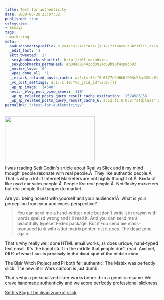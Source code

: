 ```yaml
---
title: Test for authenticity
date: 2008-08-20 23:07:52
published: true
categories:
- Essays
tags:
- marketing
meta:
  podPressPostSpecific: s:254:"s:245:"a:6:{s:15:"itunes:subtitle";s:15:"##PostExcerpt##";s:14:"itunes:summary";s:15:"##PostExcerpt##";s:15:"itunes:keywords";s:17:"##WordPressCats##";s:13:"itunes:author";s:10:"##Global##";s:15:"itunes:explicit";s:2:"No";s:12:"itunes:block";s:2:"No";}";";
  _edit_last: '1'
  aktt_tweeted: '1'
  _sexybookmarks_shortUrl: http://b2l.me/advnca
  _sexybookmarks_permaHash: eb09a088442cd3928c69b96f4ce9c603
  _nectar_love: '0'
  _wpas_done_all: '1'
  _jetpack_related_posts_cache: a:1:{s:32:"8f6677c9d6b0f903e98ad32ec61f8deb";a:2:{s:7:"expires";i:1490177115;s:7:"payload";a:3:{i:0;a:1:{s:2:"id";i:968;}i:1;a:1:{s:2:"id";i:1278;}i:2;a:1:{s:2:"id";i:4935;}}}}
  _vc_post_settings: a:1:{s:10:"vc_grid_id";a:0:{}}
  _wp_rp_image: '14540'
  nectar_blog_post_view_count: '110'
  _wp_rp_related_posts_query_result_cache_expiration: '1524986166'
  _wp_rp_related_posts_query_result_cache_6: a:12:{i:0;O:8:"stdClass":2:{s:7:"post_id";s:4:"1297";s:5:"score";s:17:"57.51418014432718";}i:1;O:8:"stdClass":2:{s:7:"post_id";s:3:"311";s:5:"score";s:16:"46.1994012741542";}i:2;O:8:"stdClass":2:{s:7:"post_id";s:4:"1778";s:5:"score";s:17:"42.16959523306129";}i:3;O:8:"stdClass":2:{s:7:"post_id";s:4:"1133";s:5:"score";s:17:"41.80495211944824";}i:4;O:8:"stdClass":2:{s:7:"post_id";s:4:"1157";s:5:"score";s:18:"39.972370655725065";}i:5;O:8:"stdClass":2:{s:7:"post_id";s:3:"836";s:5:"score";s:17:"39.19742756965783";}i:6;O:8:"stdClass":2:{s:7:"post_id";s:4:"1811";s:5:"score";s:16:"36.6355598786946";}i:7;O:8:"stdClass":2:{s:7:"post_id";s:4:"1540";s:5:"score";s:16:"36.6355598786946";}i:8;O:8:"stdClass":2:{s:7:"post_id";s:3:"731";s:5:"score";s:16:"36.6355598786946";}i:9;O:8:"stdClass":2:{s:7:"post_id";s:4:"4500";s:5:"score";s:17:"34.80297841497143";}i:10;O:8:"stdClass":2:{s:7:"post_id";s:4:"4935";s:5:"score";s:17:"34.43833530135838";}i:11;O:8:"stdClass":2:{s:7:"post_id";s:4:"4873";s:5:"score";s:17:"34.43833530135838";}}
permalink: "/test-for-authenticity/"
---
```

<img class="alignright" src="{{ site.baseurl }}/posts/2008/08/twohumps2.png" alt="" width="293" height="146" />

I was reading Seth Godin's article about Real vs Slick and it my mind thought people resonate with real people.Â  They like authentic people.Â  That is why a lot of Internet Marketers are not highly thought of.Â  Kinda of like used car sales people.Â  People like real people.Â  Not flashy marketers but real people that happen to market.

Are you being honest with yourself and your audience?Â  What is your perception from your audiences perspective?
>You can send me a hand-written note but don't write it in crayon with words spelled wrong and I'll read it. And you can send me a beautifully typeset Fedex package. But if you send me mass-produced junk with a dot matrix printer, out it goes. The dead zone again.

That's why really well done HTML email works, as does unique, hand-typed text email. It's the banal stuff in the middle that people don't read. And yet, 95% of what I see is precisely in the dead spot of the middle zone.

The Blair Witch Project and Pi both felt authentic. The Matrix was perfectly slick. The new Star Wars cartoon is just dumb.

That's why a personalized letter works better than a generic resume. We crave handmade authenticity and we adore perfectly professional slickness.</blockquote>
<p><a href="http://sethgodin.typepad.com/seths_blog/2008/08/the-dead-zone-o.html" rel="nofollow">Seth's Blog: The dead zone of slick</a></p>
